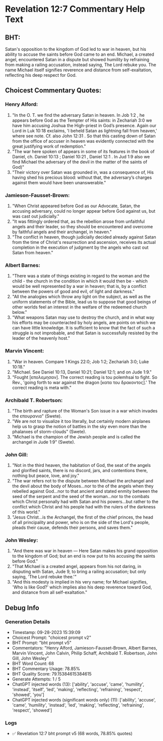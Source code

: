 # Revelation 12:7 Commentary Help Text

## BHT:
Satan's opposition to the kingdom of God led to war in heaven, but his ability to accuse the saints before God came to an end. Michael, a created angel, encountered Satan in a dispute but showed humility by refraining from making a railing accusation, instead saying, The Lord rebuke you. The name Michael itself signifies reverence and distance from self-exaltation, reflecting his deep respect for God.

## Choicest Commentary Quotes:
### Henry Alford:
1. "In the O. T. we find the adversary Satan in heaven. In Job 1:2 , he appears before God as the Tempter of His saints: in Zechariah 3:0 we have him accusing Joshua the High-priest in God’s presence. Again our Lord in Luk 10:18 exclaims, 'I beheld Satan as lightning fall from heaven,' where see note. Cf. also John 12:31 . So that this casting down of Satan from the office of accuser in heaven was evidently connected with the great justifying work of redemption." 
2. "The war here spoken of appears in some of its features in the book of Daniel, ch. Daniel 10:13 ; Daniel 10:21 , Daniel 12:1 . In Jud 1:9 also we find Michael the adversary of the devil in the matter of the saints of God)" 
3. "Their victory over Satan was grounded in, was a consequence of, His having shed his precious blood: without that, the adversary’s charges against them would have been unanswerable."

### Jamieson-Fausset-Brown:
1. "When Christ appeared before God as our Advocate, Satan, the accusing adversary, could no longer appear before God against us, but was cast out judicially."
2. "It was fittingly ordered that, as the rebellion arose from unfaithful angels and their leader, so they should be encountered and overcome by faithful angels and their archangel, in heaven."
3. "The conflict in heaven, though judicially decided already against Satan from the time of Christ's resurrection and ascension, receives its actual completion in the execution of judgment by the angels who cast out Satan from heaven."

### Albert Barnes:
1. "There was a state of things existing in regard to the woman and the child - the church in the condition in which it would then be - which would be well represented by a war in heaven; that is, by a conflict between the powers of good and evil, of light and darkness."
2. "All the analogies which throw any light on the subject, as well as the uniform statements of the Bible, lead us to suppose that good beings of other worlds feel an interest in the welfare of the redeemed church below."
3. "What weapons Satan may use to destroy the church, and in what way his efforts may be counteracted by holy angels, are points on which we can have little knowledge. It is sufficient to know that the fact of such a struggle is not improbable, and that Satan is successfully resisted by the leader of the heavenly host."

### Marvin Vincent:
1. "War in heaven. Compare 1 Kings 22:0; Job 1:2; Zechariah 3:0; Luke 10:18." 
2. "Michael. See Daniel 10:13, Daniel 10:21; Daniel 12:1; and on Jude 1:9."
3. "Fought [επολεμησαν]. The correct reading is tou polemhsai to fight. So Rev., 'going forth to war against the dragon [κατα του δρακοντος].' The correct reading is meta with."

### Archibald T. Robertson:
1. "The birth and rapture of the Woman's Son issue in a war which invades the επουρανια" (Swete).
2. "We are not to visualize it too literally, but certainly modern airplanes help us to grasp the notion of battles in the sky even more than the phalanxes of storm-clouds" (Swete).
3. "Michael is the champion of the Jewish people and is called the archangel in Jude 1:9" (Swete).

### John Gill:
1. "Not in the third heaven, the habitation of God, the seat of the angels and glorified saints, there is no discord, jars, and contentions there, nothing but peace, love, and joy."
2. "The war refers not to the dispute between Michael the archangel and the devil about the body of Moses...nor to the of the angels when they rebelled against God...nor to that ancient and stated enmity between the seed of the serpent and the seed of the woman...nor to the combats which Christ personally had with Satan and his powers...but rather to the conflict which Christ and his people had with the rulers of the darkness of this world."
3. "Jesus Christ...is the Archangel, the first of the chief princes, the head of all principality and power, who is on the side of the Lord's people, pleads their cause, defends their persons, and saves them."

### John Wesley:
1. "And there was war in heaven — Here Satan makes his grand opposition to the kingdom of God; but an end is now put to his accusing the saints before God."
2. "That Michael is a created angel, appears from his not daring, in disputing with Satan, Jude 9, to bring a railing accusation; but only saying, 'The Lord rebuke thee.'"
3. "And this modesty is implied in his very name; for Michael signifies, 'Who is like God?' which implies also his deep reverence toward God, and distance from all self-exaltation."


## Debug Info
### Generation Details
- Timestamp: 09-28-2023 15:39:09
- Choicest Prompt: "choicest prompt v2"
- BHT Prompt: "bht prompt v5"
- Commentators: "Henry Alford, Jamieson-Fausset-Brown, Albert Barnes, Marvin Vincent, John Calvin, Philip Schaff, Archibald T. Robertson, John Gill, John Wesley"
- BHT Word Count: 68
- BHT Commentary Usage: 78.85%
- BHT Quality Score: 79.15384615384615
- Generate Attempts: 1 / 5
- ChatGPT injected words (13):
	['ability', 'accuse', 'came', 'humility', 'instead', 'itself', 'led', 'making', 'reflecting', 'refraining', 'respect', 'showed', 'you']
- ChatGPT injected words (significant words only) (11):
	['ability', 'accuse', 'came', 'humility', 'instead', 'led', 'making', 'reflecting', 'refraining', 'respect', 'showed']

### Logs
- ✅ Revelation 12:7 bht prompt v5 (68 words, 78.85% quotes)